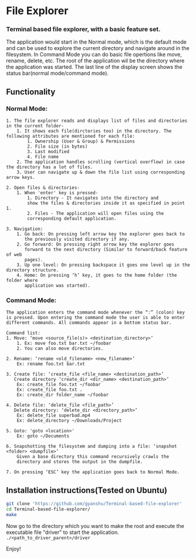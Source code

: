 # File Explorer
### Terminal based file explorer, with a basic feature set.
The application would start in the Normal mode, which is the default mode and can be used to explore the current directory and navigate around in the filesystem.
In Command Mode you can do basic file opertions like move, rename, delete, etc.
The root of the application wil be the directory where the application was
started.
The last line of the display screen shows the status bar(normal mode/command mode).
## Functionality
### Normal Mode:
    1. The file explorer reads and displays list of files and directories in the current folder-
        1. It shows each file(dirctories too) in the directory. The following attributes are mentioned for each file:
            1. Ownership (User & Group) & Permissions
            2. File size (in bytes)
            3. Last modified
            4. File name
        2. The application handles scrolling (vertical overflow) in case the directory has a lot of files.
        3. User can navigate up & down the file list using corresponding arrow keys.
        
    2. Open files & directories-
        1. When 'enter' key is pressed-
            1. Directory - It navigates into the directory and
            show the files & directories inside it as specified in point 1.
            2. Files - The application will open files using the
            corresponding default application.
            
    3. Navigation:
        1. Go back: On pressing left arrow key the explorer goes back to
           the previously visited directory if any.
        2. Go forward: On pressing right arrow key the explorer goes
           forward to the next directory (Similar to forward/back feature of web
           pages).
        3. Up one level: On pressing backspace it goes one level up in the directory structure.
        4. Home: On pressing ‘h’ key, it goes to the home folder (the folder where
           application was started).

### Command Mode:
    The application enters the command mode whenever the “:” (colon) key is pressed. Upon entering the command mode the user is able to enter different commands. All commands appear in a bottom status bar.

    Command list:
    1. Move: ‘move <source_file(s)> <destination_directory>’
        1. Ex: move foo.txt bar.txt ~/foobar
        2. You can also move directories.
        
    2. Rename: ‘rename <old_filename> <new_filename>’
        Ex: rename foo.txt bar.txt
        
    3. Create file: ‘create_file <file_name> <destination_path>’
       Create directory ‘create_dir <dir_name> <destination_path>’
        Ex: create_file foo.txt ~/foobar
        Ex: create_file foo.txt .
        Ex: create_dir folder_name ~/foobar
        
    4. Delete file: ‘delete_file <file_path>’
       Delete directory: ‘delete_dir <directory_path>’
        Ex: delete_file superbad.mp4
        Ex: delete_directory ~/Downloads/Project
     
    5. Goto: 'goto <location>'
        Ex: goto ~/Documents
    
    6. Snapshotting the filesystem and dumping into a file: ‘snapshot <folder> <dumpfile>’
        Given a base directory this command recursively crawls the
        directory and stores the output in the dumpfile.
     
    7. On pressing ‘ESC’ key the application goes back to Normal Mode.

## Installation instructions(Tested on Ubuntu)
```bash
git clone 'https://github.com/gyanshu/Terminal-based-file-explorer'
cd Terminal-based-file-explorer/
make
```
Now go to the directory which you want to make the root and execute the executable file "driver" to start the application.
`./<path_to_driver_parent>/driver`

Enjoy!


    
    
 
